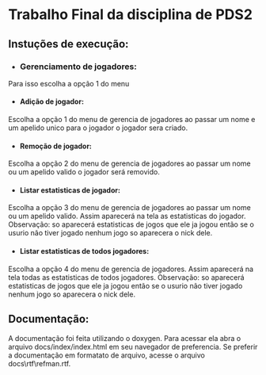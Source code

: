 # Trabalho Final da disciplina de PDS2
## Instuções de execução:
* ### Gerenciamento de jogadores:
Para isso escolha a opção 1 do menu
  * #### Adição de jogador:
  Escolha a opção 1 do menu de gerencia de jogadores ao passar um nome e um apelido unico para o jogador o jogador sera criado.
  * #### Remoção de jogador:
  Escolha a opção 2 do menu de gerencia de jogadores ao passar um nome ou um apelido valido o jogador será removido.
  * #### Listar estatisticas de jogador:
  Escolha a opção 3 do menu de gerencia de jogadores ao passar um nome ou um apelido valido. Assim aparecerá na tela as estatisticas do jogador. Observação: so aparecerá estatisticas de jogos que ele ja jogou então   se o usurio não tiver jogado nenhum jogo so aparecera o nick dele.
  * #### Listar estatisticas de todos jogadores:
  Escolha a opção 4 do menu de gerencia de jogadores. Assim aparecerá na tela todas as estatisticas de todos jogadores. Observação: so aparecerá estatisticas de jogos que ele ja jogou então se o usurio não tiver jogado nenhum jogo so aparecera o nick dele.
## Documentação:
A documentação foi feita utilizando o doxygen. Para acessar ela abra o arquivo docs/index/index.html em seu navegador de preferencia. Se preferir a documentação em formatato de arquivo, acesse o arquivo docs\rtf\refman.rtf.

